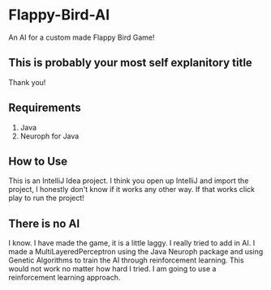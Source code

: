 # Flappy-Bird-AI
An AI for a custom made Flappy Bird Game!

## This is probably your most self explanitory title
Thank you!

## Requirements
1. Java
2. Neuroph for Java

## How to Use
This is an IntelliJ Idea project. I think you open up IntelliJ and import the project, I honestly don't know if it works any other way. If that works click play to run the project!

## There is no AI
I know. I have made the game, it is a little laggy. I really tried to add in AI. I made a MultiLayeredPerceptron using the Java Neuroph package and using Genetic Algorithms to train the AI through reinforcement learning. This would not work no matter how hard I tried. I am going to use a reinforcement learning approach.
